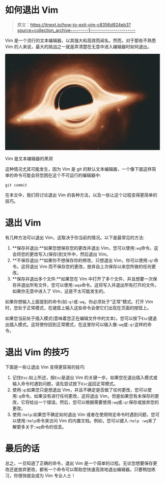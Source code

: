 # 如何退出 Vim

> 原文：<https://itnext.io/how-to-exit-vim-c8356d924eb3?source=collection_archive---------1----------------------->

Vim 是一个流行的文本编辑器，以其强大和高效而闻名。然而，对于那些不熟悉 Vim 的人来说，最大的挑战之一就是弄清楚在无意中进入编辑器时如何退出。

![](img/d4261b78aaf2a9ca415919a582ac6eed.png)

Vim 是文本编辑器的黑洞

这种情况尤其可能发生，因为 Vim 是 git 的默认文本编辑器，一个像下面这样简单的命令可能会将您困在这个不可运行的编辑器中:

```
git commit
```

在本文中，我们将讨论退出 Vim 的各种方法，以及一些让这个过程变得更简单的技巧。

# 退出 Vim

有几种方法可以退出 Vim，这取决于你当前的情况。以下是最常见的方法:

1.  **保存并退出:**如果您想保存您的更改并退出 Vim，您可以使用`:wq`命令。这会将您的更改写入(保存)到文件中，然后退出 Vim。
2.  **不保存退出:**如果你不想保存你的修改，只想退出 Vim，你可以使用`:q!`命令。这将退出 Vim 而不保存您的更改，放弃自上次保存以来您所做的任何更改。
3.  **保存并退出多个文件:**如果您在 Vim 中打开了多个文件，并且想要一次保存并退出所有文件，您可以使用`:wqa`命令。这将写入并退出所有打开的文件。如果你无意中进入了 Vim，这是不太可能发生的。

如果你想输入上面提到的命令(如`:q!`或`:wq`，你必须处于“正常”模式。打开 Vim 时，您处于正常模式，在键盘上输入这些命令会使它们出现在页面的按钮上。

如果您当前处于插入模式(意味着您正在编辑文件中的文本)，您可以按下`Esc`键退出插入模式。这将使你回到正常模式，在这里你可以输入像`:wq`或`:q!`这样的命令。

# 退出 Vim 的技巧

下面是一些让退出 Vim 变得更容易的技巧:

1.  记住`Esc`:如上所述，按`Esc`是退出 Vim 的关键一步。如果您在退出插入模式或输入命令时遇到问题，请先尝试按下`Esc`返回正常模式。
2.  使用`:q`:如果您只是想退出 Vim，并且不确定是否做了任何更改，您可以使用`:q`命令。如果没有进行任何更改，这将退出 Vim，但是如果您有未保存的更改，它将给出一个错误。然后，您可以根据需要使用`:wq`或`:q!`保存或放弃您的更改。
3.  使用`:help`:如果您不确定如何退出 Vim 或者在使用特定命令时遇到问题，您可以使用`:help`命令来访问 Vim 的内置文档。例如，您可以键入`:help :wq`来了解更多关于`:wq`命令的信息。

# 最后的话

总之，一旦知道了正确的命令，退出 Vim 是一个简单的过程。无论您想要保存更改还是放弃更改，都有一个命令可以帮助您快速高效地退出编辑器。只要稍加练习，你很快就会成为 Vim 专业人士！